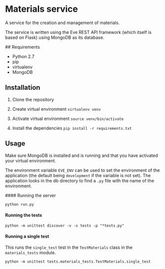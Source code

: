 # Materials service

A service for the creation and management of materials.

The service is written using the Eve REST API framework (which itself is based on Flask) using MongoDB as its database.

## Requirements

- Python 2.7
- pip
- virtualenv
- MongoDB

## Installation

1. Clone the repository

2. Create virtual environment `virtualenv venv`

3. Activate virtual environment `source venv/bin/activate`

4. Install the dependencies `pip install -r requirements.txt`

## Usage

Make sure MongoDB is installed and is running and that you have activated your virtual environment.

The environment variable `EVE_ENV` can be used to set the environment of the application (the default being `development` if the variable is not set). The application looks in the db directory to find a `.py` file with the name of the environment.

#### Running the server

`python run.py`

#### Running the tests

`python -m unittest discover -v -s tests -p "*tests.py"`

#### Running a single test

This runs the `single_test` test in the `TestMaterials` class in the `materials_tests` module.

`python -m unittest tests.materials_tests.TestMaterials.single_test`